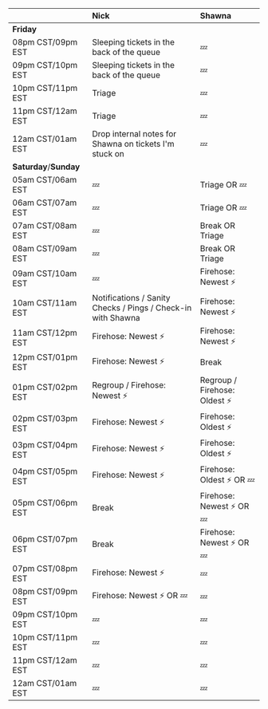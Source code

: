 |                   |     Nick       |     Shawna     |
| :-------------    | :------------- | :------------- |
|    **Friday**     |                |                |
| 08pm CST/09pm EST | Sleeping tickets in the back of the queue | :zzz: |
| 09pm CST/10pm EST | Sleeping tickets in the back of the queue | :zzz: |
| 10pm CST/11pm EST | Triage | :zzz: |
| 11pm CST/12am EST | Triage | :zzz: |
| 12am CST/01am EST | Drop internal notes for Shawna on tickets I'm stuck on | :zzz: |
|   **Saturday**/**Sunday**    |                |                |
| 05am CST/06am EST | :zzz: | Triage OR :zzz: |
| 06am CST/07am EST | :zzz: | Triage OR :zzz: |
| 07am CST/08am EST | :zzz: | Break OR Triage |
| 08am CST/09am EST | :zzz: | Break OR Triage |
| 09am CST/10am EST | :zzz: | Firehose: Newest :zap:  |
| 10am CST/11am EST | Notifications / Sanity Checks / Pings / Check-in with Shawna | Firehose: Newest :zap: |
| 11am CST/12pm EST | Firehose: Newest :zap: | Firehose: Newest :zap: |
| 12pm CST/01pm EST | Firehose: Newest :zap: | Break |
| 01pm CST/02pm EST | Regroup / Firehose: Newest :zap: | Regroup / Firehose: Oldest :zap: |
| 02pm CST/03pm EST | Firehose: Newest :zap: | Firehose: Oldest :zap: |
| 03pm CST/04pm EST | Firehose: Newest :zap: | Firehose: Oldest :zap: |
| 04pm CST/05pm EST | Firehose: Newest :zap: | Firehose: Oldest :zap: OR :zzz: |
| 05pm CST/06pm EST | Break | Firehose: Newest :zap: OR :zzz: |
| 06pm CST/07pm EST | Break | Firehose: Newest :zap: OR :zzz: |
| 07pm CST/08pm EST | Firehose: Newest :zap: | :zzz: |
| 08pm CST/09pm EST | Firehose: Newest :zap: OR :zzz: | :zzz: |
| 09pm CST/10pm EST | :zzz: | :zzz: |
| 10pm CST/11pm EST | :zzz: | :zzz: |
| 11pm CST/12am EST | :zzz: | :zzz: |
| 12am CST/01am EST | :zzz: | :zzz: |
